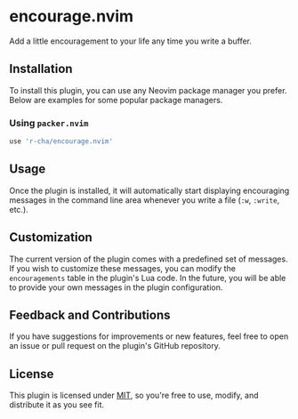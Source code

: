 # encourage.nvim

Add a little encouragement to your life any time you write a buffer.

## Installation

To install this plugin, you can use any Neovim package manager you prefer. Below are examples for some popular package managers.

### Using `packer.nvim`

```lua
use 'r-cha/encourage.nvim'
```

## Usage

Once the plugin is installed, it will automatically start displaying encouraging messages in the command line area whenever you write a file (`:w`, `:write`, etc.).

## Customization

The current version of the plugin comes with a predefined set of messages.
If you wish to customize these messages, you can modify the `encouragements` table in the plugin's Lua code.
In the future, you will be able to provide your own messages in the plugin configuration.

## Feedback and Contributions

If you have suggestions for improvements or new features, feel free to open an issue or pull request on the plugin's GitHub repository.

## License

This plugin is licensed under [MIT](https://opensource.org/licenses/MIT), so you're free to use, modify, and distribute it as you see fit.

